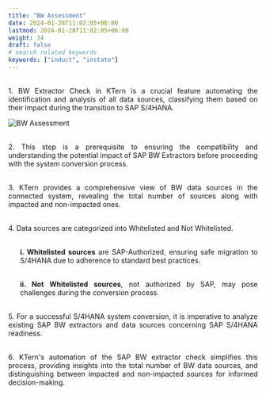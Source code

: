 ```yaml
---
title: "BW Assessment"
date: 2024-01-28T11:02:05+06:00
lastmod: 2024-01-28T11:02:05+06:00
weight: 34
draft: false
# search related keywords
keywords: ["induct", "instate"]
---
```

<div style='text-align: justify;'>

</br>1. BW Extractor Check in KTern is a crucial feature automating the identification and analysis of all data sources, classifying them based on their impact during the transition to SAP S/4HANA. 

![BW Assessment](https://storage.googleapis.com/ktern-public-files/product-documentation/Digital%20Maps/111_launch_impact_of_active_bw_extractors_bw_assessment_digital_maps.png)

</br>2. This step is a prerequisite to ensuring the compatibility and understanding the potential impact of SAP BW Extractors before proceeding with the system conversion process.

</br>3. KTern provides a comprehensive view of BW data sources in the connected system, revealing the total number of sources along with impacted and non-impacted ones.

</br>4. Data sources are categorized into Whitelisted and Not Whitelisted. 
<ul>

</br>**i. Whitelisted sources** are SAP-Authorized, ensuring safe migration to S/4HANA due to adherence to standard best practices. 

</br>**ii. Not Whitelisted sources**, not authorized by SAP, may pose challenges during the conversion process.
</ul>

</br>5. For a successful S/4HANA system conversion, it is imperative to analyze existing SAP BW extractors and data sources concerning SAP S/4HANA readiness. 

</br>6. KTern's automation of the SAP BW extractor check simplifies this process, providing insights into the total number of BW data sources, and distinguishing between impacted and non-impacted sources for informed decision-making.

</div>